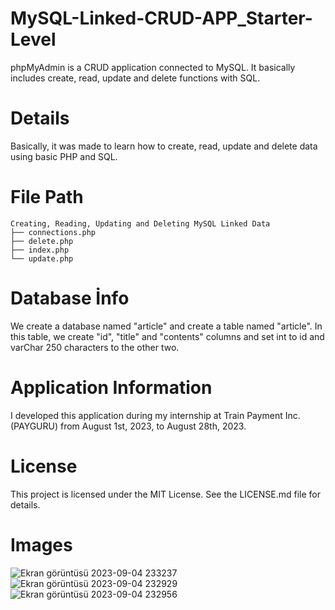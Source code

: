 # MySQL-Linked-CRUD-APP_Starter-Level
phpMyAdmin is a CRUD application connected to MySQL. It basically includes create, read, update and delete functions with SQL.
# Details
Basically, it was made to learn how to create, read, update and delete data using basic PHP and SQL.
# File Path
```
Creating, Reading, Updating and Deleting MySQL Linked Data
├── connections.php
├── delete.php
├── index.php
└── update.php
```
# Database İnfo
We create a database named "article" and create a table named "article".
In this table, we create "id", "title" and "contents" columns and set int to id and varChar 250 characters to the other two.
# Application Information
I developed this application during my internship at Train Payment Inc. (PAYGURU) from August 1st, 2023, to August 28th, 2023.
# License
This project is licensed under the MIT License. See the LICENSE.md file for details.
# Images
![Ekran görüntüsü 2023-09-04 233237](https://github.com/omerkilic-0/MySQL-Linked-CRUD-APP_Starter-Level/assets/123635257/c604bb38-515e-43d1-857f-2984c832ad0d)
![Ekran görüntüsü 2023-09-04 232929](https://github.com/omerkilic-0/MySQL-Linked-CRUD-APP_Starter-Level/assets/123635257/c6e2d403-3cd1-4ebf-b89f-3e3e3123ada8)
![Ekran görüntüsü 2023-09-04 232956](https://github.com/omerkilic-0/MySQL-Linked-CRUD-APP_Starter-Level/assets/123635257/ed83209c-e12f-4df6-80db-25fc8f1b5b8c)

